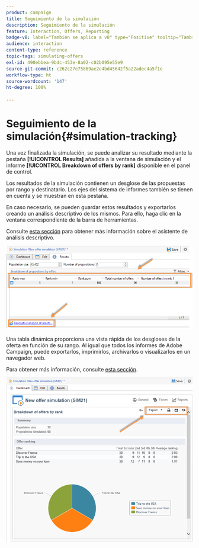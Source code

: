 ```yaml
---
product: campaign
title: Seguimiento de la simulación
description: Seguimiento de la simulación
feature: Interaction, Offers, Reporting
badge-v8: label="También se aplica a v8" type="Positive" tooltip="También se aplica a Campaign v8"
audience: interaction
content-type: reference
topic-tags: simulating-offers
exl-id: 490ebbea-9bdc-453e-8a02-c02b095e55e9
source-git-commit: c262c27e75869ae2e4bd45642f5a22adec4a5f1e
workflow-type: ht
source-wordcount: '147'
ht-degree: 100%

---
```


# Seguimiento de la simulación{#simulation-tracking}



Una vez finalizada la simulación, se puede analizar su resultado mediante la pestaña **[!UICONTROL Results]** añadida a la ventana de simulación y el informe **[!UICONTROL Breakdown of offers by rank]** disponible en el panel de control.

Los resultados de la simulación contienen un desglose de las propuestas por rango y destinatario. Los ejes del sistema de informes también se tienen en cuenta y se muestran en esta pestaña.

En caso necesario, se pueden guardar estos resultados y exportarlos creando un análisis descriptivo de los mismos. Para ello, haga clic en la ventana correspondiente de la barra de herramientas.

Consulte [esta sección](../../reporting/using/about-descriptive-analysis.md) para obtener más información sobre el asistente de análisis descriptivo.

![](assets/offer_simulation_012.png)

Una tabla dinámica proporciona una vista rápida de los desgloses de la oferta en función de su rango. Al igual que todos los informes de Adobe Campaign, puede exportarlos, imprimirlos, archivarlos o visualizarlos en un navegador web.

Para obtener más información, consulte [esta sección](../../reporting/using/actions-on-reports.md).

![](assets/offer_simulation_013.png)
